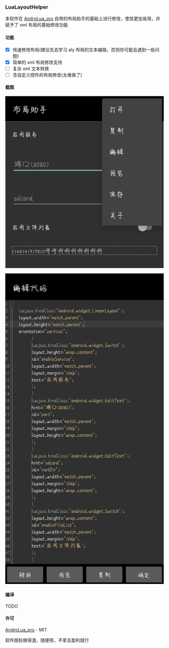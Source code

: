 ### LuaLayoutHelper

本软件在 [AndroLua_pro](https://github.com/nirenr/AndroLua_pro/) 自带的布局助手的基础上进行修改，使其更加易用，并赋予了 xml 布局的基础修改功能

#### 功能

* [x] 快速修改布局(建议先去学习 aly 布局的文本编辑，否则你可能会遇到一些问题)
* [x] 简单的 xml 布局修改支持
* [ ] 复杂 xml 文本转换
* [ ] 含自定义控件的布局修改(太难做了)

#### 截图

![软件主界面截图，演示了一个xml文件的修改](screenshots/1.jpg)

![编辑layout代码展示](screenshots/2.jpg)

#### 编译

TODO

#### 许可

[AndroLua_pro](https://github.com/nirenr/AndroLua_pro/) - MIT

软件图标做得渣，随便用，不拿去盈利就行
